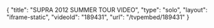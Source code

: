 {
    "title": "SUPRA 2012 SUMMER TOUR VIDEO",
    "type": "solo",
    "layout": "iframe-static",
    "videoId": "189431",
    "url": "\/tvpembed\/189431"
}